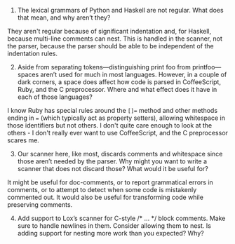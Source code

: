 1. The lexical grammars of Python and Haskell are not regular. What does that mean, and why aren’t they?


They aren't regular because of significant indentation and, for Haskell, because multi-line comments can nest. This is handled in the scanner, not the parser, because the parser should be able to be independent of the indentation rules.

2. Aside from separating tokens—distinguishing print foo from printfoo—spaces aren’t used for much in most languages. However, in a couple of dark corners, a space does affect how code is parsed in CoffeeScript, Ruby, and the C preprocessor. Where and what effect does it have in each of those languages?

I know Ruby has special rules around the `[]=` method and other methods ending in `=` (which typically act as property setters), allowing whitespace in those identifiers but not others. I don't quite care enough to look at the others - I don't really ever want to use CoffeeScript, and the C preprocessor scares me.

3. Our scanner here, like most, discards comments and whitespace since those aren’t needed by the parser. Why might you want to write a scanner that does not discard those? What would it be useful for?

It might be useful for doc-comments, or to report grammatical errors in comments, or to attempt to detect when some code is mistakenly commented out. It would also be useful for transforming code while preserving comments.

4. Add support to Lox’s scanner for C-style /* ... */ block comments. Make sure to handle newlines in them. Consider allowing them to nest. Is adding support for nesting more work than you expected? Why?